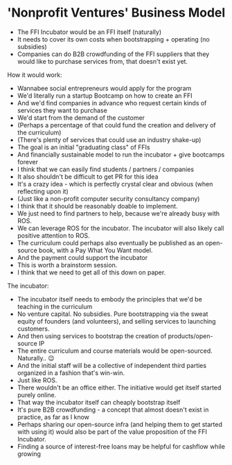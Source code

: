# 'Nonprofit Ventures' Business Model

* The FFI Incubator would be an FFI itself (naturally)
* It needs to cover its own costs when bootstrapping + operating (no subsidies)
* Companies can do B2B crowdfunding of the FFI suppliers that they would like to purchase services from, that doesn't exist yet.

How it would work:
* Wannabee social entrepreneurs would apply for the program
* We'd literally run a startup Bootcamp on how to create an FFI 
* And we'd find companies in advance who request certain kinds of services they want to purchase
* We'd start from the demand of the customer
* (Perhaps a percentage of that could fund the creation and delivery of the curriculum) 
* (There's plenty of services that could use an industry shake-up) 
* The goal is an initial "graduating class" of FFIs
* And financially sustainable model to run the incubator + give bootcamps forever 
* I think that we can easily find students / partners / companies 
* It also shouldn't be difficult to get PR for this idea
* It's a crazy idea - which is perfectly crystal clear and obvious (when reflecting upon it)
* (Just like a non-profit computer security consultancy company)
* I think that it should be reasonably doable to implement. 
* We just need to find partners to help, because we're already busy with ROS.
* We can leverage ROS for the incubator.  The incubator will also likely call positive attention to ROS.
* The curriculum could perhaps also eventually be published as an open-source book, with a Pay What You Want model.
* And the payment could support the incubator 
* This is worth a brainstorm session.
* I think that we need to get all of this down on paper. 

The incubator:
* The incubator itself needs to embody the principles that we'd be teaching in the curriculum
* No venture capital. No subsidies. Pure bootstrapping via the sweat equity of founders (and volunteers), and selling services to launching customers.
* And then using services to bootstrap the creation of products/open-source IP
* The entire curriculum and course materials would be open-sourced. Naturally.. 😉
* And the initial staff will be a collective of independent third parties organized in a fashion that's win-win.
* Just like ROS. 
* There wouldn't be an office either.  The initiative would get itself started purely online.
* That way the incubator itself can cheaply bootstrap itself
* It's pure B2B crowdfunding - a concept that almost doesn't exist in practice, as far as I know 
* Perhaps sharing our open-source infra (and helping them to get started with using it) would also be part of the value proposition of the FFI Incubator.
* Finding a source of interest-free loans may be helpful for cashflow while growing

